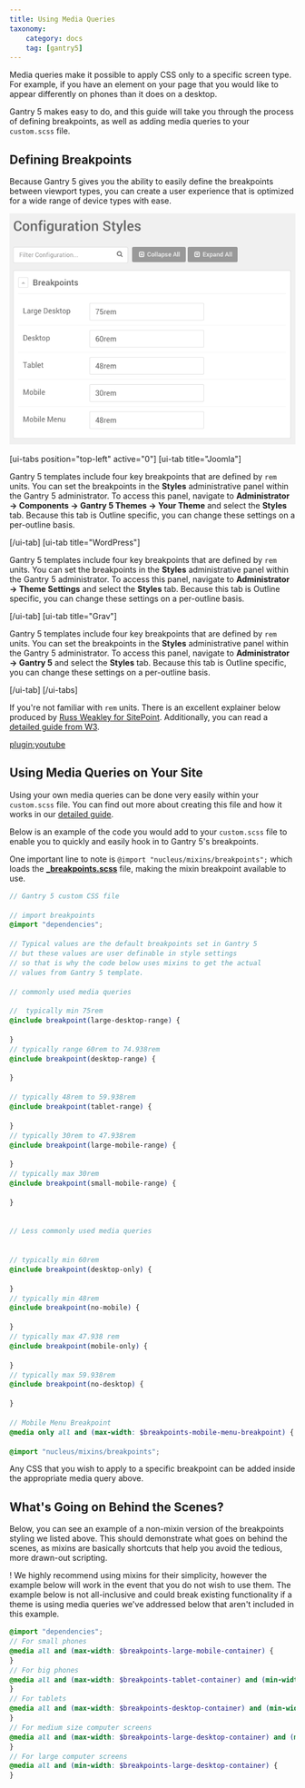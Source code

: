 ```yaml
---
title: Using Media Queries
taxonomy:
    category: docs
    tag: [gantry5]
---
```


Media queries make it possible to apply CSS only to a specific screen type. For example, if you have an element on your page that you would like to appear differently on phones than it does on a desktop.

Gantry 5 makes easy to do, and this guide will take you through the process of defining breakpoints, as well as adding media queries to your `custom.scss` file.

## Defining Breakpoints

Because Gantry 5 gives you the ability to easily define the breakpoints between viewport types, you can create a user experience that is optimized for a wide range of device types with ease.

![Breakpoints](breakpoints.png?classes=shadow,border)

[ui-tabs position="top-left" active="0"]
[ui-tab title="Joomla"]

Gantry 5 templates include four key breakpoints that are defined by `rem` units. You can set the breakpoints in the **Styles** administrative panel within the Gantry 5 administrator. To access this panel, navigate to **Administrator → Components → Gantry 5 Themes → Your Theme** and select the **Styles** tab. Because this tab is Outline specific, you can change these settings on a per-outline basis.

[/ui-tab]
[ui-tab title="WordPress"]

Gantry 5 templates include four key breakpoints that are defined by `rem` units. You can set the breakpoints in the **Styles** administrative panel within the Gantry 5 administrator. To access this panel, navigate to **Administrator → Theme Settings** and select the **Styles** tab. Because this tab is Outline specific, you can change these settings on a per-outline basis.

[/ui-tab]
[ui-tab title="Grav"]

Gantry 5 templates include four key breakpoints that are defined by `rem` units. You can set the breakpoints in the **Styles** administrative panel within the Gantry 5 administrator. To access this panel, navigate to **Administrator → Gantry 5** and select the **Styles** tab. Because this tab is Outline specific, you can change these settings on a per-outline basis.

[/ui-tab]
[/ui-tabs]

If you're not familiar with `rem` units. There is an excellent explainer below produced by [Russ Weakley for SitePoint](http://www.sitepoint.com/css3-rem-units/). Additionally, you can read a [detailed guide from W3](https://www.w3.org/TR/css-values-3/#font-relative-lengths).

[plugin:youtube](https://www.youtube.com/watch?v=XbU-i1SE5JY)

## Using Media Queries on Your Site

Using your own media queries can be done very easily within your `custom.scss` file. You can find out more about creating this file and how it works in our [detailed guide](../adding-a-custom-style-sheet).

Below is an example of the code you would add to your `custom.scss` file to enable you to quickly and easily hook in to Gantry 5's breakpoints.

One important line to note is `@import "nucleus/mixins/breakpoints";` which loads the [**_breakpoints.scss**](https://github.com/gantry/gantry5/blob/develop/engines/common/nucleus/scss/nucleus/mixins/_breakpoints.scss) file, making the mixin breakpoint available to use.

```scss
// Gantry 5 custom CSS file

// import breakpoints
@import "dependencies";

// Typical values are the default breakpoints set in Gantry 5
// but these values are user definable in style settings
// so that is why the code below uses mixins to get the actual
// values from Gantry 5 template.

// commonly used media queries

//  typically min 75rem
@include breakpoint(large-desktop-range) {

}
// typically range 60rem to 74.938rem
@include breakpoint(desktop-range) {

}

// typically 48rem to 59.938rem
@include breakpoint(tablet-range) {

}
// typically 30rem to 47.938rem
@include breakpoint(large-mobile-range) {

}
// typically max 30rem
@include breakpoint(small-mobile-range) {

}


// Less commonly used media queries


// typically min 60rem
@include breakpoint(desktop-only) {

}
// typically min 48rem
@include breakpoint(no-mobile) {

}
// typically max 47.938 rem
@include breakpoint(mobile-only) {

}
// typically max 59.938rem
@include breakpoint(no-desktop) {

}

// Mobile Menu Breakpoint
@media only all and (max-width: $breakpoints-mobile-menu-breakpoint) { /*... your css in here ...*/ }

@import "nucleus/mixins/breakpoints";
```

Any CSS that you wish to apply to a specific breakpoint can be added inside the appropriate media query above.

## What's Going on Behind the Scenes?

Below, you can see an example of a non-mixin version of the breakpoints styling we listed above. This should demonstrate what goes on behind the scenes, as mixins are basically shortcuts that help you avoid the tedious, more drawn-out scripting.

! We highly recommend using mixins for their simplicity, however the example below will work in the event that you do not wish to use them. The example below is not all-inclusive and could break existing functionality if a theme is using media queries we've addressed below that aren't included in this example.

```scss
@import "dependencies";
// For small phones
@media all and (max-width: $breakpoints-large-mobile-container) {
}
// For big phones
@media all and (max-width: $breakpoints-tablet-container) and (min-width: $breakpoints-large-mobile-container) {
}
// For tablets
@media all and (max-width: $breakpoints-desktop-container) and (min-width: $breakpoints-tablet-container) {
}
// For medium size computer screens
@media all and (max-width: $breakpoints-large-desktop-container) and (min-width: $breakpoints-desktop-container) {
}
// For large computer screens
@media all and (min-width: $breakpoints-large-desktop-container) {
}
```
